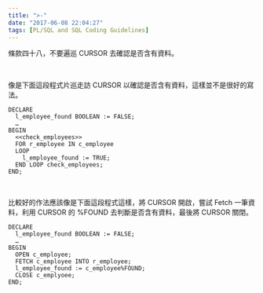 ```yaml
---
title: ">-"
date: "2017-06-08 22:04:27"
tags: [PL/SQL and SQL Coding Guidelines]
---
```



條款四十八，不要遍巡 CURSOR 去確認是否含有資料。  

<!-- More -->

<br/>


像是下面這段程式片巡走訪 CURSOR 以確認是否含有資料，這樣並不是很好的寫法。  

```psql
DECLARE 
  l_employee_found BOOLEAN := FALSE; 
  … 
BEGIN 
  <<check_employees>> 
  FOR r_employee IN c_employee 
  LOOP 
    l_employee_found := TRUE; 
  END LOOP check_employees; 
END;
```

<br/>


比較好的作法應該像是下面這段程式這樣，將 CURSOR 開啟，嘗試 Fetch 一筆資料，利用 CURSOR 的 %FOUND 去判斷是否含有資料，最後將 CURSOR 關閉。  

```psql
DECLARE 
  l_employee_found BOOLEAN := FALSE; 
  … 
BEGIN 
  OPEN c_employee; 
  FETCH c_employee INTO r_employee; 
  l_employee_found := c_employee%FOUND; 
  CLOSE c_emplyoee; 
END;
```

